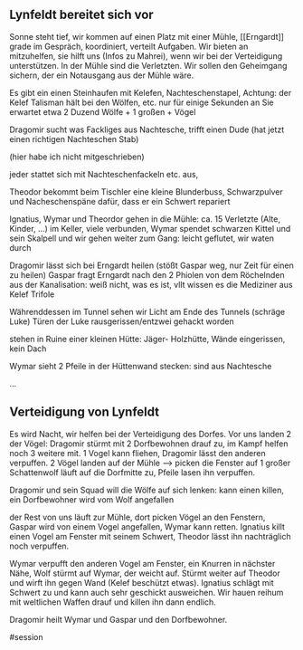## Lynfeldt bereitet sich vor
Sonne steht tief, wir kommen auf einen Platz mit einer Mühle, [[Erngardt]] grade im Gespräch, koordiniert, verteilt Aufgaben.
Wir bieten an mitzuhelfen, sie hilft uns (Infos zu Mahrei), wenn wir bei der Verteidigung unterstützen. In der Mühle sind die Verletzten.
Wir sollen den Geheimgang sichern, der ein Notausgang aus der Mühle wäre.

Es gibt ein einen Steinhaufen mit Kelefen, Nachteschenstapel,
Achtung: der Kelef Talisman hält bei den Wölfen, etc. nur für einige Sekunden an
Sie erwartet etwa 2 Duzend Wölfe + 1 großen + Vögel

Dragomir sucht was Fackliges aus Nachtesche, trifft einen Dude (hat jetzt einen richtigen Nachteschen Stab)

(hier habe ich nicht mitgeschrieben)

jeder stattet sich mit Nachteschenfackeln etc. aus, 

Theodor bekommt beim Tischler eine kleine Blunderbuss, Schwarzpulver und Nacheschenspäne dafür, dass er ein Schwert repariert

Ignatius, Wymar und Theordor gehen in die Mühle: ca. 15 Verletzte (Alte, Kinder, ...) im Keller, viele verbunden, Wymar spendet schwarzen Kittel und sein Skalpell und wir gehen weiter zum Gang: leicht geflutet, wir waten durch

Dragomir lässt sich bei Erngardt heilen (stößt Gaspar weg, nur Zeit für einen zu heilen)
Gaspar fragt Erngardt nach den 2 Phiolen von dem Röchelnden aus der Kanalisation:
weiß nicht, was es ist, vllt wissen es die Mediziner aus Kelef Trifole

Währenddessen im Tunnel sehen wir Licht am Ende des Tunnels (schräge Luke)
Türen der Luke rausgerissen/entzwei gehackt worden

stehen in Ruine einer kleinen Hütte: Jäger- Holzhütte, Wände eingerissen, kein Dach

Wymar sieht 2 Pfeile in der Hüttenwand stecken: sind aus Nachtesche

...

## Verteidigung von Lynfeldt
Es wird Nacht, wir helfen bei der Verteidigung des Dorfes. Vor uns landen 2 der Vögel:
Dragomir stürmt mit 2 Dorfbewohnen drauf zu, im Kampf helfen noch 3 weitere mit. 1 Vogel kann fliehen, Dragomir lässt den anderen verpuffen.
2 Vögel landen auf der Mühle --> picken die Fenster auf
1 großer Schattenwolf läuft auf die Dorfmitte zu, Pfeile lasen ihn verpuffen.

Dragomir und sein Squad will die Wölfe auf sich lenken: kann einen killen, ein Dorfbewohner wird vom Wolf angefallen

der Rest von uns läuft zur Mühle, dort picken Vögel an den Fenstern, Gaspar wird von einem Vogel angefallen, Wymar kann retten. Ignatius killt einen Vogel am Fenster mit seinem Schwert, Theodor lässt ihn nachträglich noch verpuffen.

Wymar verpufft den anderen Vogel am Fenster,
ein Knurren in nächster Nähe, Wolf stürmt auf Wymar, der weicht auf. Stürmt weiter auf Theodor und wirft ihn gegen Wand (Kelef beschützt etwas). Ignatius schlägt mit Schwert zu und kann auch sehr geschickt ausweichen. Wir hauen reihum mit weltlichen Waffen drauf und killen ihn dann endlich. 

Dragomir heilt Wymar und Gaspar und den Dorfbewohner.

#session 